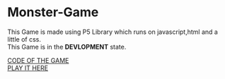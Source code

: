 # Monster-Game

This Game is made using P5 Library which runs on javascript,html and a little of css.<br/>
This Game is in the **DEVLOPMENT** state.


[CODE OF THE GAME](https://github.com/YashrajSwamy/Monster-Game)<br/>
[PLAY IT HERE](https://yashrajswamy.github.io/Monster-Game)
